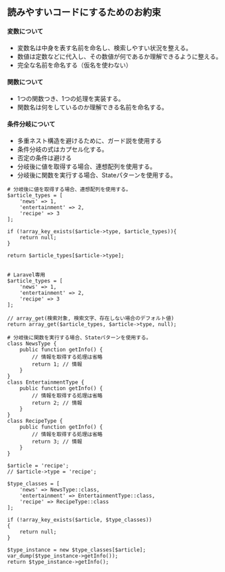 ## 読みやすいコードにするためのお約束

#### 変数について
- 変数名は中身を表す名前を命名し、検索しやすい状況を整える。
- 数値は定数などに代入し、その数値が何であるか理解できるように整える。
- 完全な名前を命名する（仮名を使わない）

#### 関数について
- 1つの関数つき、1つの処理を実装する。
- 関数名は何をしているのか理解できる名前を命名する。

#### 条件分岐について
- 多重ネスト構造を避けるために、ガード説を使用する
- 条件分岐の式はカプセル化する。
- 否定の条件は避ける
- 分岐後に値を取得する場合、連想配列を使用する。
- 分岐後に関数を実行する場合、Stateパターンを使用する。

```
# 分岐後に値を取得する場合、連想配列を使用する。
$article_types = [
    'news' => 1,
    'entertainment' => 2,
    'recipe' => 3
];

if (!array_key_exists($article->type, $article_types)){
    return null;
}

return $article_types[$article->type];


# Laravel専用
$article_types = [
    'news' => 1,
    'entertainment' => 2,
    'recipe' => 3
];

// array_get(検索対象, 検索文字、存在しない場合のデフォルト値)
return array_get($article_types, $article->type, null);
```
```
# 分岐後に関数を実行する場合、Stateパターンを使用する。
class NewsType {
    public function getInfo() {
        // 情報を取得する処理は省略
        return 1; // 情報
    }
}
class EntertainmentType {
    public function getInfo() {
        // 情報を取得する処理は省略
        return 2; // 情報
    }
}
class RecipeType {
    public function getInfo() {
        // 情報を取得する処理は省略
        return 3; // 情報
    }
}

$article = 'recipe';
// $article->type = 'recipe';

$type_classes = [
    'news' => NewsType::class,
    'entertainment' => EntertainmentType::class,
    'recipe' => RecipeType::class
];

if (!array_key_exists($article, $type_classes))
{
    return null;
}

$type_instance = new $type_classes[$article];
var_dump($type_instance->getInfo());
return $type_instance->getInfo();
```
